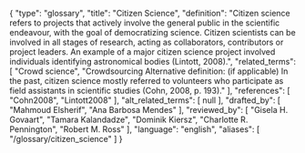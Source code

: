 {
    "type": "glossary",
    "title": "Citizen Science",
    "definition": "Citizen science refers to projects that actively involve the general public in the scientific endeavour, with the goal of democratizing science. Citizen scientists can be involved in all stages of research, acting as collaborators, contributors or project leaders. An example of a major citizen science project involved individuals identifying astronomical bodies (Lintott, 2008).",
    "related_terms": [
        "Crowd science",
        "Crowdsourcing Alternative definition: (if applicable) In the past, citizen science mostly referred to volunteers who participate as field assistants in scientific studies (Cohn, 2008, p. 193)."
    ],
    "references": [
        "Cohn2008",
        "Lintott2008"
    ],
    "alt_related_terms": [
        null
    ],
    "drafted_by": [
        "Mahmoud Elsherif",
        "Ana Barbosa Mendes"
    ],
    "reviewed_by": [
        "Gisela H. Govaart",
        "Tamara Kalandadze",
        "Dominik Kiersz",
        "Charlotte R. Pennington",
        "Robert M. Ross"
    ],
    "language": "english",
    "aliases": [
        "/glossary/citizen_science"
    ]
}